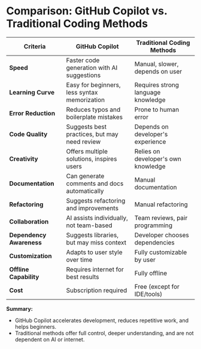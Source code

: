 # Comparison: GitHub Copilot vs. Traditional Coding Methods

| Criteria                | GitHub Copilot                              | Traditional Coding Methods           |
|-------------------------|---------------------------------------------|--------------------------------------|
| **Speed**               | Faster code generation with AI suggestions  | Manual, slower, depends on user      |
| **Learning Curve**      | Easy for beginners, less syntax memorization| Requires strong language knowledge   |
| **Error Reduction**     | Reduces typos and boilerplate mistakes      | Prone to human error                 |
| **Code Quality**        | Suggests best practices, but may need review| Depends on developer's experience    |
| **Creativity**          | Offers multiple solutions, inspires users   | Relies on developer's own knowledge  |
| **Documentation**       | Can generate comments and docs automatically| Manual documentation                 |
| **Refactoring**         | Suggests refactoring and improvements       | Manual refactoring                   |
| **Collaboration**       | AI assists individually, not team-based     | Team reviews, pair programming       |
| **Dependency Awareness**| Suggests libraries, but may miss context    | Developer chooses dependencies       |
| **Customization**       | Adapts to user style over time              | Fully customizable by user           |
| **Offline Capability**  | Requires internet for best results          | Fully offline                        |
| **Cost**                | Subscription required                       | Free (except for IDE/tools)           |

**Summary:**
- GitHub Copilot accelerates development, reduces repetitive work, and helps beginners.
- Traditional methods offer full control, deeper understanding, and are not dependent on AI or internet.
